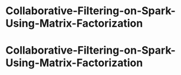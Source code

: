 # Collaborative-Filtering-on-Spark-Using-Matrix-Factorization
# Collaborative-Filtering-on-Spark-Using-Matrix-Factorization
